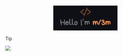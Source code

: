 <p align="center"><img width="40%" alt="Hello, I'm Mlem I do algorithms!" src="./assets/ml3m.png" /></a></p>

> [!TIP]
> ![](https://komarev.com/ghpvc/?username=ml3m)
